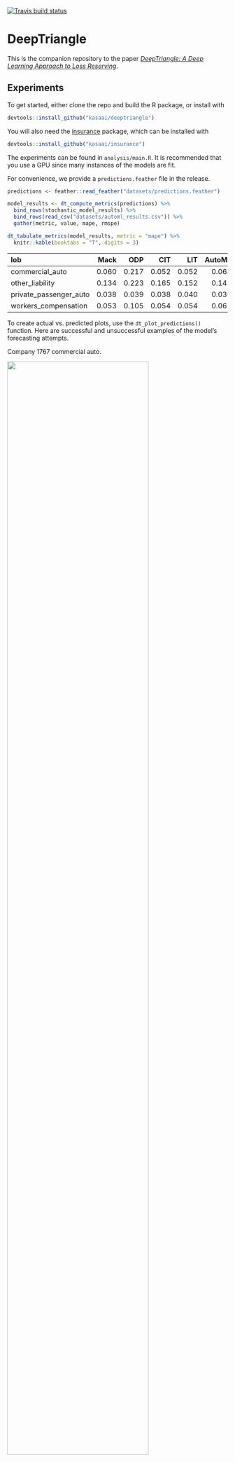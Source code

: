 
<!-- README.md is generated from README.Rmd. Please edit that file -->

[![Travis build
status](https://travis-ci.org/kasaai/deeptriangle.svg?branch=master)](https://travis-ci.org/kasaai/deeptriangle)

# DeepTriangle

This is the companion repository to the paper [*DeepTriangle: A Deep
Learning Approach to Loss
Reserving*](https://www.mdpi.com/2227-9091/7/3/97).

## Experiments

To get started, either clone the repo and build the R package, or
install with

``` r
devtools::install_github("kasaai/deeptriangle")
```

You will also need the [insurance](https://github.com/kasaai/insurance)
package, which can be installed with

``` r
devtools::install_github("kasaai/insurance")
```

The experiments can be found in `analysis/main.R`. It is recommended
that you use a GPU since many instances of the models are fit.

For convenience, we provide a `predictions.feather` file in the release.

``` r
predictions <- feather::read_feather("datasets/predictions.feather")

model_results <- dt_compute_metrics(predictions) %>%
  bind_rows(stochastic_model_results) %>%
  bind_rows(read_csv("datasets/automl_results.csv")) %>%
  gather(metric, value, mape, rmspe)

dt_tabulate_metrics(model_results, metric = "mape") %>%
  knitr::kable(booktabs = "T", digits = 3)
```

| lob                      |  Mack |   ODP |   CIT |   LIT | AutoML | DeepTriangle |
| :----------------------- | ----: | ----: | ----: | ----: | -----: | -----------: |
| commercial\_auto         | 0.060 | 0.217 | 0.052 | 0.052 |  0.068 |        0.043 |
| other\_liability         | 0.134 | 0.223 | 0.165 | 0.152 |  0.142 |        0.109 |
| private\_passenger\_auto | 0.038 | 0.039 | 0.038 | 0.040 |  0.036 |        0.025 |
| workers\_compensation    | 0.053 | 0.105 | 0.054 | 0.054 |  0.067 |        0.046 |

To create actual vs. predicted plots, use the `dt_plot_predictions()`
function. Here are successful and unsuccessful examples of the model’s
forecasting attempts.

Company 1767 commercial auto.

<img src="man/figures/README-unnamed-chunk-2-1.png" width="80%" />

Company 337 workers’ compensation.

<img src="man/figures/README-unnamed-chunk-3-1.png" width="80%" />

## Testing different architectures

If you would like to try out different architectures or hyperparameters,
you can do so by providing a function that returns a keras model. See
the source code of `dt_model()` for a template.

For more details on the **keras** R package, visit
<https://keras.rstudio.com/>.
